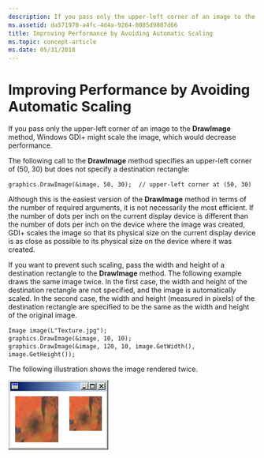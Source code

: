 ```yaml
---
description: If you pass only the upper-left corner of an image to the DrawImage method, Windows GDI+ might scale the image, which would decrease performance.
ms.assetid: da571970-a4fc-4d4a-9264-0085d9807d66
title: Improving Performance by Avoiding Automatic Scaling
ms.topic: concept-article
ms.date: 05/31/2018
---
```


# Improving Performance by Avoiding Automatic Scaling

If you pass only the upper-left corner of an image to the **DrawImage** method, Windows GDI+ might scale the image, which would decrease performance.

The following call to the **DrawImage** method specifies an upper-left corner of (50, 30) but does not specify a destination rectangle:


```
graphics.DrawImage(&image, 50, 30);  // upper-left corner at (50, 30)
```



Although this is the easiest version of the **DrawImage** method in terms of the number of required arguments, it is not necessarily the most efficient. If the number of dots per inch on the current display device is different than the number of dots per inch on the device where the image was created, GDI+ scales the image so that its physical size on the current display device is as close as possible to its physical size on the device where it was created.

If you want to prevent such scaling, pass the width and height of a destination rectangle to the **DrawImage** method. The following example draws the same image twice. In the first case, the width and height of the destination rectangle are not specified, and the image is automatically scaled. In the second case, the width and height (measured in pixels) of the destination rectangle are specified to be the same as the width and height of the original image.


```
Image image(L"Texture.jpg");
graphics.DrawImage(&image, 10, 10);
graphics.DrawImage(&image, 120, 10, image.GetWidth(), image.GetHeight());
```



The following illustration shows the image rendered twice.

![screen shot of a window that contains two versions of one image at different scales](images/scaledtexture1.png)

 

 



